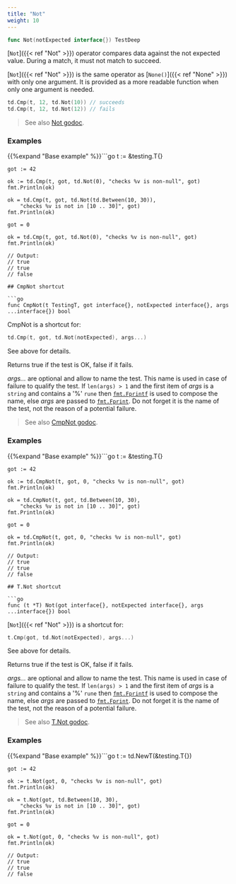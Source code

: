 ```yaml
---
title: "Not"
weight: 10
---
```


```go
func Not(notExpected interface{}) TestDeep
```

[`Not`]({{< ref "Not" >}}) operator compares data against the not expected value. During a
match, it must not match to succeed.

[`Not`]({{< ref "Not" >}}) is the same operator as [`None()`]({{< ref "None" >}}) with only one argument. It is
provided as a more readable function when only one argument is
needed.

```go
td.Cmp(t, 12, td.Not(10)) // succeeds
td.Cmp(t, 12, td.Not(12)) // fails
```


> See also [<i class='fas fa-book'></i> Not godoc](https://pkg.go.dev/github.com/maxatome/go-testdeep/td#Not).

### Examples

{{%expand "Base example" %}}```go
	t := &testing.T{}

	got := 42

	ok := td.Cmp(t, got, td.Not(0), "checks %v is non-null", got)
	fmt.Println(ok)

	ok = td.Cmp(t, got, td.Not(td.Between(10, 30)),
		"checks %v is not in [10 .. 30]", got)
	fmt.Println(ok)

	got = 0

	ok = td.Cmp(t, got, td.Not(0), "checks %v is non-null", got)
	fmt.Println(ok)

	// Output:
	// true
	// true
	// false

```{{% /expand%}}
## CmpNot shortcut

```go
func CmpNot(t TestingT, got interface{}, notExpected interface{}, args ...interface{}) bool
```

CmpNot is a shortcut for:

```go
td.Cmp(t, got, td.Not(notExpected), args...)
```

See above for details.

Returns true if the test is OK, false if it fails.

*args...* are optional and allow to name the test. This name is
used in case of failure to qualify the test. If `len(args) > 1` and
the first item of *args* is a `string` and contains a '%' `rune` then
[`fmt.Fprintf`](https://pkg.go.dev/fmt/#Fprintf) is used to compose the name, else *args* are passed to
[`fmt.Fprint`](https://pkg.go.dev/fmt/#Fprint). Do not forget it is the name of the test, not the
reason of a potential failure.


> See also [<i class='fas fa-book'></i> CmpNot godoc](https://pkg.go.dev/github.com/maxatome/go-testdeep/td#CmpNot).

### Examples

{{%expand "Base example" %}}```go
	t := &testing.T{}

	got := 42

	ok := td.CmpNot(t, got, 0, "checks %v is non-null", got)
	fmt.Println(ok)

	ok = td.CmpNot(t, got, td.Between(10, 30),
		"checks %v is not in [10 .. 30]", got)
	fmt.Println(ok)

	got = 0

	ok = td.CmpNot(t, got, 0, "checks %v is non-null", got)
	fmt.Println(ok)

	// Output:
	// true
	// true
	// false

```{{% /expand%}}
## T.Not shortcut

```go
func (t *T) Not(got interface{}, notExpected interface{}, args ...interface{}) bool
```

[`Not`]({{< ref "Not" >}}) is a shortcut for:

```go
t.Cmp(got, td.Not(notExpected), args...)
```

See above for details.

Returns true if the test is OK, false if it fails.

*args...* are optional and allow to name the test. This name is
used in case of failure to qualify the test. If `len(args) > 1` and
the first item of *args* is a `string` and contains a '%' `rune` then
[`fmt.Fprintf`](https://pkg.go.dev/fmt/#Fprintf) is used to compose the name, else *args* are passed to
[`fmt.Fprint`](https://pkg.go.dev/fmt/#Fprint). Do not forget it is the name of the test, not the
reason of a potential failure.


> See also [<i class='fas fa-book'></i> T.Not godoc](https://pkg.go.dev/github.com/maxatome/go-testdeep/td#T.Not).

### Examples

{{%expand "Base example" %}}```go
	t := td.NewT(&testing.T{})

	got := 42

	ok := t.Not(got, 0, "checks %v is non-null", got)
	fmt.Println(ok)

	ok = t.Not(got, td.Between(10, 30),
		"checks %v is not in [10 .. 30]", got)
	fmt.Println(ok)

	got = 0

	ok = t.Not(got, 0, "checks %v is non-null", got)
	fmt.Println(ok)

	// Output:
	// true
	// true
	// false

```{{% /expand%}}
